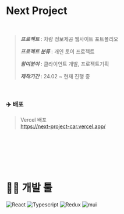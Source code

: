 # **Next Project**
<br />

> ***프로젝트*** : 차량 정보제공 웹사이트 포트폴리오
>
> ***프로젝트 분류*** : 개인 토이 프로젝트
>
> ***참여분야*** : 클라이언트 개발, 프로젝트기획
>
> ***제작기간*** : 24.02 ~ 현재 진행 중

<br />

### ✈️ **배포**

> Vercel 배포  
> <https://next-project-car.vercel.app/>

<br />
<br />
<br />
<br />
<br />

# 👨‍🔧 **개발 툴**

![React](https://img.shields.io/badge/next.js-000000?style=react&logo=nextdotjs&logoColor=white)
![Typescript](https://img.shields.io/badge/TypeScript-3178C6?style=typescript&logo=typescript&logoColor=white)
![Redux](https://img.shields.io/badge/Redux/Toolkit-764ABC?style=redux&logo=redux&logoColor=white)
![mui](https://img.shields.io/badge/SCSS-CC6699?style=mui&logo=sass&logoColor=white)